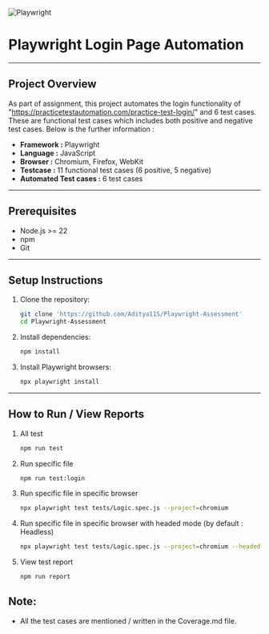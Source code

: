 ![Playwright](https://img.shields.io/badge/Playwright-Automation-blue)
# Playwright Login Page Automation
---
## Project Overview
As part of assignment, this project automates the login functionality of "https://practicetestautomation.com/practice-test-login/" and 6 test cases. These are functional test cases which includes both positive and negative test cases. Below is the further information : 

- **Framework :** Playwright
- **Language :** JavaScript
- **Browser :** Chromium, Firefox, WebKit
- **Testcase :** 11 functional test cases (6 positive, 5 negative)
- **Automated Test cases :** 6 test cases

---
## Prerequisites
- Node.js >= 22
- npm
- Git
---

## Setup Instructions

1. Clone the repository:
   ```bash
   git clone 'https://github.com/Aditya11S/Playwright-Assessment'
   cd Playwright-Assessment

2. Install dependencies:
    ```bash
    npm install

3. Install Playwright browsers:
    ```bash
    npx playwright install
---

## How to Run / View Reports
1. All test
    ```bash
    npm run test

2. Run specific file
    ```bash
    npm run test:login

3. Run specific file in specific browser
    ```bash
    npx playwright test tests/Logic.spec.js --project=chromium

4. Run specific file in specific browser with headed mode (by default : Headless)
    ```bash
    npx playwright test tests/Logic.spec.js --project=chromium --headed

5. View test report
    ```bash
    npm run report

## Note: 
- All the test cases are mentioned / written in the Coverage.md file.